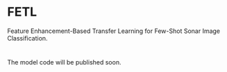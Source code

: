 # FETL
Feature Enhancement-Based Transfer Learning for Few-Shot Sonar Image Classification.

#
The model code will be published soon.
